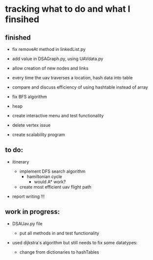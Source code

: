 # tracking what to do and what I finsihed

## finished
- fix removeAt method in linkedList.py

- add value in DSAGraph.py, using UAVdata.py

- allow creation of new nodes and links

- every time the uav traverses a location, hash data into table

- compare and discuss efficiency of using hashtable instead of array

- fix BFS algorithm 

- heap

- create interactive menu and test functionality
        
- delete vertex issue

- create scalability program
## to do:

- itinerary 
    - implement DFS search algorithm
        - hamiltonian cycle
            - would A* work?
    - create most efficient uav flight path

- report writing !!!

## work in progress:

- DSAUav.py file
    - put all methods in and test functionality

- used dijkstra's algorithm but still needs to fix some datatypes:
    - change from dictionaries to hashTables

        